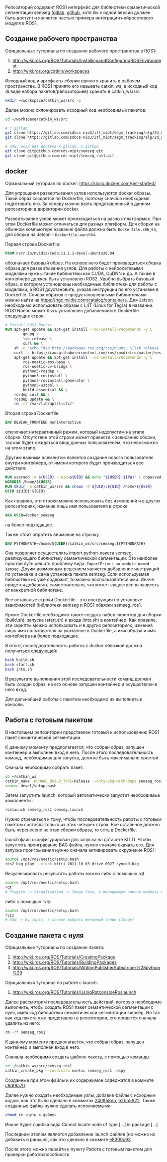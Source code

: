 Репозиторий содержит ROS1 интерфейс для библиотеки семантической сегментации semseg ([gitlab](https://gitlab.com/sdbcs-nio3/itl_mipt/segm_tracking/alg/2d_segmentation/semseg), [github](https://github.com/cds-mipt/semseg), хотя бы к одной версии должен быть доступ) и является частью примера интеграции нейросетевого модуля в ROS1.

## Создание рабочего пространства

Официальные туториалы по созданию рабочего пространства в ROS1: 
1. http://wiki.ros.org/ROS/Tutorials/InstallingandConfiguringROSEnvironment
2. http://wiki.ros.org/catkin/workspaces

Исходный код и артефакты сборки принято хранить в рабочем пространстве. В ROS1 принято его называть catkin_ws, а исходный код (в виде набора пакетов/репозиториев) хранить в catkin_ws/src
```bash
mkdir ~/workspace/catkin_ws/src -p
```

Далее можно склонировать исходный код необходимых пакетов:
```bash
cd ~/workspace/catkin_ws/src

# с gitlab
git clone https://gitlab.com/sdbcs-nio3/itl_mipt/segm_tracking/alg/2d_segmentation/semseg.git
git clone https://gitlab.com/sdbcs-nio3/itl_mipt/segm_tracking/alg/2d_segmentation/semseg_ros1.git

# или, если нет доступа к gitlab, с github
git clone git@github.com:cds-mipt/semseg.git
git clone git@github.com:cds-mipt/semseg_ros1.git
```


## docker

Офизиальный туториал по docker: https://docs.docker.com/get-started/

Для упрощения развертывания узлов используются docker образы. Такой образ создается по Dockerfile, поэтому сначала необходимо подготовить его. За основу можно взять представленный в данном репозитории в директории docker.

Развертывание узлов может производиться на разных платформах. При этом Dockerfile может отличаться для разных платформ. Для сборки на обычном компьютере название файла должно быть `Dockerfile.x86_64`, для сборки на Jetson - `Dockerfile.aarch64`.

Первая строка Dockerfile:
```dockerfile
FROM nvcr.io/nvidia/cuda:11.1.1-devel-ubuntu20.04
```
обозначает базовый образ. На основе него будет производиться сборка образа для развертывания узлов. Для работы с нейросетевыми моделями нужны такие библиотеки как CUDA, CuDNN и др. А также в контейнере должен быть установлен ROS2. Удобно выбрать базовый образ, в котором установлены необходимые библиотеки для работы с моделями, а ROS1 доустановить, указав инструкции по его установке в Dockerfile. Список образов с предустановленными библиотеками можно найти на https://ngc.nvidia.com/catalog/containers. Для Jetson необходимо использовать образы с L4T (Linux for Tegra) в названии. ROS1 Noetic может быть установлен добавлением в Dockerfile следующих строк:
```dockerfile
# Install ROS1 Noetic
RUN apt-get update && apt-get install --no-install-recommends -y \
        gnupg \
        lsb-release \
        curl && \
    sh -c 'echo "deb http://packages.ros.org/ros/ubuntu $(lsb_release -sc) main" > /etc/apt/sources.list.d/ros-latest.list' && \
    curl -s https://raw.githubusercontent.com/ros/rosdistro/master/ros.asc | apt-key add - && \
    apt-get update && apt-get install --no-install-recommends -y \
        ros-noetic-ros-base \
        ros-noetic-cv-bridge \
        python3-rosdep \
        python3-rosinstall \
        python3-rosinstall-generator \
        python3-wstool \
        build-essential && \
    rosdep init && \
    rosdep update && \
    rm -rf /var/lib/apt/lists/*
```

Вторая строка Dockerfile:
```dockerfile
ENV DEBIAN_FRONTEND noninteractive
```
отключает интерактивный режим, который недопустим на этапе сборки. Отсутствие этой строки может привести к зависанию сборки, так как будет ожидаться ввод данных пользователем, что невозможно на этом этапе.

Другим важным элементом является создание нового пользователя внутри контейнера, от имени которого будут производиться все действия:
```dockerfile
RUN useradd -m ${USER} --uid=${UID} && echo "${USER}:${PW}" | chpasswd && adduser ${USER} sudo
WORKDIR /home/${USER}
RUN mkdir -p catkin_ws/src && chown -R ${UID}:${GID} /home/${USER}
USER ${UID}:${GID}
```
Как правило, эти строки можно использовать без изменений и в других репозиториях, изменив лишь имя пользователя в строке:
```dockerfile
ARG USER=docker_semseg
```
на более подходящее.

Также стоит обратить внимание на строчку
```dockerfile
ENV PYTHONPATH=/home/${USER}/catkin_ws/src/semseg:${PYTHONPATH}
```
Она позволяет осуществлять import python-пакета semseg, реализующего библиотеку семантической сегментации. Это наиболее простой путь решить проблему вида: `ImportError: no module named semseg`. Друим возможным решением является добавление инструкций по установке и сама установка пакета semseg. Если используемая библиотека их уже содержит, то можно воспользоваться ими. Иначе придется добавлять самостоятельно, что может существенно зависеть от конкретной библиотеке.

Все остальные строки Dockerfile - это инструкции по установке зависимостей библиотеки semseg и ROS1 обвязки semseg_ros1.

Кроме Dockerfile необходимо также создать набор скриптов для сборки (build.sh), запуска (start.sh) и входа (into.sh) в контейнер. Как правило, эти скрипты можно использовать и в других репозиториях, изменив лишь имя пользователя на указанное в Dockerfile, а имя образа и имя контейнера на более подходящие.

В итоге, последовательность работы с docker обвязкой должна получиться следующей:
```bash
bash build.sh
bash start.sh
bash into.sh
```
В результате выполнения этой последовательности команд должен быть создан образ, на его основе запущен контейнер и осуществлен в него вход.

Для дальнейшей работы с пакетом необходимо их выполнить в консоли.


## Работа с готовым пакетом

В настоящем репозитории представлен готовый к использованию ROS1 пакет семантической сегментации. 

К данному моменту предполагается, что собран образ, запущен контейнер и выполнен вход в него. После этого последовательность команд, необходимая для запуска, должна быть максимально простой. 

Сначала необходимо собрать пакет:
```bash
cd ~/catkin_ws
catkin_make -DCMAKE_BUILD_TYPE=Release --only-pkg-with-deps semseg_ros1
source devel/setup.bash
```
Затем запустить launch, который автоматически запустит необходимые компоненты:
```bash
roslaunch semseg_ros1 semseg.launch
```

Нужно стремиться к тому, чтобы последовательность работы с готовым пакетом состояла только из этих четырех строк. Все остальное должно быть перенесено на этап сборки образа, то есть в Dockerfile.

launch файл сконфигурирован для запуска на датасете KITTI. Чтобы запустить проигравание BAG файла, нужно сначала [скачать](https://drive.google.com/file/d/1pfzTmBGHje55STJNKxfkVbQE8ylg-6ds/view?usp=sharing) его.
Для запуска проигрывания нужно сначала активировать окружение ROS1:
```bash
source /opt/ros/noetic/setup.bash
ros2 bag play --clock kitti_2011_10_03_drive_0027_synced.bag
```
Визуализировать результаты работы можно либо с помощью rqt
```bash
source /opt/ros/noetic/setup.bash
rqt
# Plugins -> Visualization -> Image View, в выпадающем списке выбрать желаемый топик
```
либо с помощью rviz:
```bash
source /opt/ros/noetic/setup.bash
rviz
# Add -> By topic, в списке выбрать желаемый топик (Image)
```

## Создание пакета с нуля

Официальные туториалы по созданию пакета: 
1. http://wiki.ros.org/ROS/Tutorials/CreatingPackage
2. http://wiki.ros.org/ROS/Tutorials/BuildingPackages
3. http://wiki.ros.org/ROS/Tutorials/WritingPublisherSubscriber%28python%29

Официальный туториал по работе с launch: 
1. http://wiki.ros.org/ROS/Tutorials/UsingRqtconsoleRoslaunch

Далее рассмотрим последовательность действий, которую необходимо выполнить, чтобы создать ROS1 пакет семантической сегментации с нуля, имея код библиотеки семантической сегментации semseg. Но так как код пакета уже представлен в репозитории, его придется сначала удалить из него:
```bash
rm -rf semseg_ros1
```

К данному моменту предполагается, что собран образ, запущен контейнер и выполнен вход в него.

Сначала необходимо создать шаблон пакета, с помощью команды:
```bash
cd ~/catkin_ws/src/semseg_ros1
catkin_create_pkg --rosdistro noetic semseg_ros1 rospy
```
Созданные при этом файлы и их содержимое содержатся в коммите [c6df9a70](https://gitlab.com/sdbcs-nio3/itl_mipt/segm_tracking/alg/2d_segmentation/semseg_ros1/-/commit/c6df9a7086c82e4c8920a7b99d31379028d45744).

Далее нужно создать необходимые узлы, добавив файлы с исходным кодом, как это было сделано в коммитах [240858da](https://gitlab.com/sdbcs-nio3/itl_mipt/segm_tracking/alg/2d_segmentation/semseg_ros1/-/commit/240858dacf87a799d8ada6076ab9a1b8d1483120), [b2bb5922](https://gitlab.com/sdbcs-nio3/itl_mipt/segm_tracking/alg/2d_segmentation/semseg_ros1/-/commit/b2bb5922c561e8e86f1a0eadfb02cadf03384de1). Также созданные файлы нужно сделать исполняемыми:
```bash
chmod +x <путь к файлу>
```
Иначе будет ошибка вида Cannot locate node of type [...] in package [...]

Последним этапом является добавление launch файлов (но можно их добавить и раньше), как это сделано в коммите [e8300c93](https://gitlab.com/sdbcs-nio3/itl_mipt/segm_tracking/alg/2d_segmentation/semseg_ros1/-/commit/e8300c935627cf4d5aac05bbff800f973b77f1ff)

После этого можно перейти к пункту Работа с готовым пакетом для проверки работоспособности.
